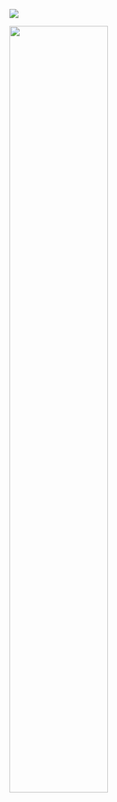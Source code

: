 ![](https://github-readme-stats.vercel.app/api?username=comidan&show_icons=true&theme=dark)

<img src="https://i.stack.imgur.com/Udte0.png" width="59%"/>
